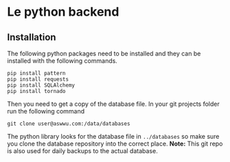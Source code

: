 # Le python backend
## Installation
The following python packages need to be installed and they can be installed with the following commands. 
```
pip install pattern
pip install requests
pip install SQLAlchemy
pip install tornado
```

Then you need to get a copy of the database file. In your git projects folder run the following command
```
git clone user@aswwu.com:/data/databases
```
The python library looks for the database file in `../databases` so make sure you clone the database repository into the correct place. 
**Note:** This git repo is also used for daily backups to the actual database. 
